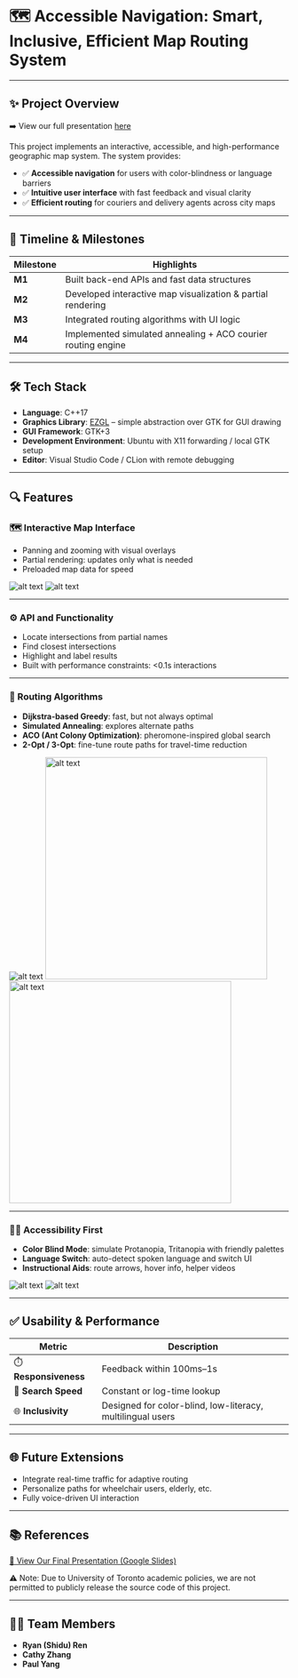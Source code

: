 # 🗺️ Accessible Navigation: Smart, Inclusive, Efficient Map Routing System

---

## ✨ Project Overview
➡️ View our full presentation [here](https://docs.google.com/presentation/d/15y97ETW6AfkCTlMkzRorLlXkuzb7-MtjOM6yxGsZD6o/edit?usp=sharing)  

This project implements an interactive, accessible, and high-performance geographic map system. The system provides:
- ✅ **Accessible navigation** for users with color-blindness or language barriers
- ✅ **Intuitive user interface** with fast feedback and visual clarity
- ✅ **Efficient routing** for couriers and delivery agents across city maps

---

## 📅 Timeline & Milestones

| Milestone | Highlights |
|----------|-----------|
| **M1** | Built back-end APIs and fast data structures |
| **M2** | Developed interactive map visualization & partial rendering |
| **M3** | Integrated routing algorithms with UI logic |
| **M4** | Implemented simulated annealing + ACO courier routing engine |

---
## 🛠️ Tech Stack

- **Language**: C++17  
- **Graphics Library**: [EZGL](https://ug251.eecg.utoronto.ca/ece297s/ezgl_doc/index.html) – simple abstraction over GTK for GUI drawing  
- **GUI Framework**: GTK+3  
- **Development Environment**: Ubuntu with X11 forwarding / local GTK setup  
- **Editor**: Visual Studio Code / CLion with remote debugging
---

## 🔍 Features

### 🗺️ Interactive Map Interface
- Panning and zooming with visual overlays
- Partial rendering: updates only what is needed
- Preloaded map data for speed

![alt text](images/image.png) 
![alt text](images/image-1.png)

---

### ⚙️ API and Functionality
- Locate intersections from partial names
- Find closest intersections
- Highlight and label results
- Built with performance constraints: <0.1s interactions

---

### 🔄 Routing Algorithms
- **Dijkstra-based Greedy**: fast, but not always optimal
- **Simulated Annealing**: explores alternate paths
- **ACO (Ant Colony Optimization)**: pheromone-inspired global search
- **2-Opt / 3-Opt**: fine-tune route paths for travel-time reduction

![alt text](images/image84.jpg)
<img src="images/image94.png" alt="alt text" width="400"/>
<img src="images/image89.jpg" alt="alt text" width="400"/>


---

### 🧑‍🦯 Accessibility First
- **Color Blind Mode**: simulate Protanopia, Tritanopia with friendly palettes
- **Language Switch**: auto-detect spoken language and switch UI
- **Instructional Aids**: route arrows, hover info, helper videos

![alt text](images/image83.png)
![alt text](images/image114.png)

---

## ✅ Usability & Performance

| Metric | Description |
|--------|-------------|
| ⏱️ **Responsiveness** | Feedback within 100ms–1s |
| 🔢 **Search Speed** | Constant or log-time lookup |
| 🌐 **Inclusivity** | Designed for color-blind, low-literacy, multilingual users |

---

## 🌐 Future Extensions

- Integrate real-time traffic for adaptive routing
- Personalize paths for wheelchair users, elderly, etc.
- Fully voice-driven UI interaction

---

## 📚 References

[🔗 View Our Final Presentation (Google Slides)](https://docs.google.com/presentation/d/15y97ETW6AfkCTlMkzRorLlXkuzb7-MtjOM6yxGsZD6o/edit?usp=sharing)

⚠️ Note: Due to University of Toronto academic policies, we are not permitted to publicly release the source code of this project.


---

## 👨‍💻 Team Members

- **Ryan (Shidu) Ren** 
- **Cathy Zhang**
- **Paul Yang**